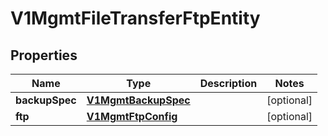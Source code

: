 # V1MgmtFileTransferFtpEntity

## Properties
Name | Type | Description | Notes
------------ | ------------- | ------------- | -------------
**backupSpec** | [**V1MgmtBackupSpec**](V1MgmtBackupSpec.md) |  |  [optional]
**ftp** | [**V1MgmtFtpConfig**](V1MgmtFtpConfig.md) |  |  [optional]
